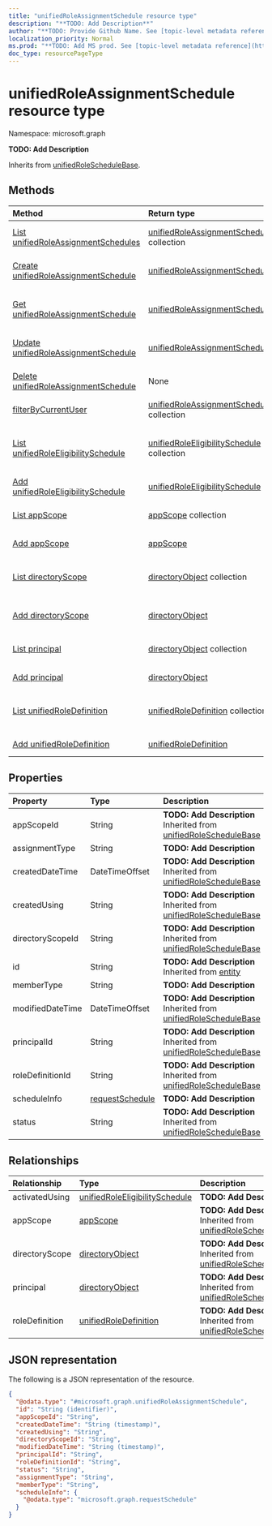 ```yaml
---
title: "unifiedRoleAssignmentSchedule resource type"
description: "**TODO: Add Description**"
author: "**TODO: Provide Github Name. See [topic-level metadata reference](https://msgo.azurewebsites.net/add/document/guidelines/metadata.html#topic-level-metadata)**"
localization_priority: Normal
ms.prod: "**TODO: Add MS prod. See [topic-level metadata reference](https://msgo.azurewebsites.net/add/document/guidelines/metadata.html#topic-level-metadata)**"
doc_type: resourcePageType
---
```


# unifiedRoleAssignmentSchedule resource type

Namespace: microsoft.graph



**TODO: Add Description**


Inherits from [unifiedRoleScheduleBase](../resources/unifiedroleschedulebase.md).

## Methods
|Method|Return type|Description|
|:---|:---|:---|
|[List unifiedRoleAssignmentSchedules](../api/unifiedroleassignmentschedule-list.md)|[unifiedRoleAssignmentSchedule](../resources/unifiedroleassignmentschedule.md) collection|Get a list of the [unifiedRoleAssignmentSchedule](../resources/unifiedroleassignmentschedule.md) objects and their properties.|
|[Create unifiedRoleAssignmentSchedule](../api/unifiedroleassignmentschedule-create.md)|[unifiedRoleAssignmentSchedule](../resources/unifiedroleassignmentschedule.md)|Create a new [unifiedRoleAssignmentSchedule](../resources/unifiedroleassignmentschedule.md) object.|
|[Get unifiedRoleAssignmentSchedule](../api/unifiedroleassignmentschedule-get.md)|[unifiedRoleAssignmentSchedule](../resources/unifiedroleassignmentschedule.md)|Read the properties and relationships of an [unifiedRoleAssignmentSchedule](../resources/unifiedroleassignmentschedule.md) object.|
|[Update unifiedRoleAssignmentSchedule](../api/unifiedroleassignmentschedule-update.md)|[unifiedRoleAssignmentSchedule](../resources/unifiedroleassignmentschedule.md)|Update the properties of an [unifiedRoleAssignmentSchedule](../resources/unifiedroleassignmentschedule.md) object.|
|[Delete unifiedRoleAssignmentSchedule](../api/unifiedroleassignmentschedule-delete.md)|None|Deletes an [unifiedRoleAssignmentSchedule](../resources/unifiedroleassignmentschedule.md) object.|
|[filterByCurrentUser](../api/unifiedroleassignmentschedule-filterbycurrentuser.md)|[unifiedRoleAssignmentSchedule](../resources/unifiedroleassignmentschedule.md) collection|**TODO: Add Description**|
|[List unifiedRoleEligibilitySchedule](../api/unifiedroleassignmentschedule-list-activatedusing.md)|[unifiedRoleEligibilitySchedule](../resources/unifiedroleeligibilityschedule.md) collection|Get the unifiedRoleEligibilitySchedule resources from the activatedUsing navigation property.|
|[Add unifiedRoleEligibilitySchedule](../api/unifiedroleassignmentschedule-post-activatedusing.md)|[unifiedRoleEligibilitySchedule](../resources/unifiedroleeligibilityschedule.md)|Add activatedUsing by posting to the activatedUsing collection.|
|[List appScope](../api/unifiedroleassignmentschedule-list-appscope.md)|[appScope](../resources/appscope.md) collection|Get the appScope resources from the appScope navigation property.|
|[Add appScope](../api/unifiedroleassignmentschedule-post-appscope.md)|[appScope](../resources/appscope.md)|Add appScope by posting to the appScope collection.|
|[List directoryScope](../api/unifiedroleassignmentschedule-list-directoryscope.md)|[directoryObject](../resources/directoryobject.md) collection|Get the directoryObject resources from the directoryScope navigation property.|
|[Add directoryScope](../api/unifiedroleassignmentschedule-post-directoryscope.md)|[directoryObject](../resources/directoryobject.md)|Add directoryScope by posting to the directoryScope collection.|
|[List principal](../api/unifiedroleassignmentschedule-list-principal.md)|[directoryObject](../resources/directoryobject.md) collection|Get the directoryObject resources from the principal navigation property.|
|[Add principal](../api/unifiedroleassignmentschedule-post-principal.md)|[directoryObject](../resources/directoryobject.md)|Add principal by posting to the principal collection.|
|[List unifiedRoleDefinition](../api/unifiedroleassignmentschedule-list-roledefinition.md)|[unifiedRoleDefinition](../resources/unifiedroledefinition.md) collection|Get the unifiedRoleDefinition resources from the roleDefinition navigation property.|
|[Add unifiedRoleDefinition](../api/unifiedroleassignmentschedule-post-roledefinition.md)|[unifiedRoleDefinition](../resources/unifiedroledefinition.md)|Add roleDefinition by posting to the roleDefinition collection.|

## Properties
|Property|Type|Description|
|:---|:---|:---|
|appScopeId|String|**TODO: Add Description** Inherited from [unifiedRoleScheduleBase](../resources/unifiedroleschedulebase.md)|
|assignmentType|String|**TODO: Add Description**|
|createdDateTime|DateTimeOffset|**TODO: Add Description** Inherited from [unifiedRoleScheduleBase](../resources/unifiedroleschedulebase.md)|
|createdUsing|String|**TODO: Add Description** Inherited from [unifiedRoleScheduleBase](../resources/unifiedroleschedulebase.md)|
|directoryScopeId|String|**TODO: Add Description** Inherited from [unifiedRoleScheduleBase](../resources/unifiedroleschedulebase.md)|
|id|String|**TODO: Add Description** Inherited from [entity](../resources/entity.md)|
|memberType|String|**TODO: Add Description**|
|modifiedDateTime|DateTimeOffset|**TODO: Add Description** Inherited from [unifiedRoleScheduleBase](../resources/unifiedroleschedulebase.md)|
|principalId|String|**TODO: Add Description** Inherited from [unifiedRoleScheduleBase](../resources/unifiedroleschedulebase.md)|
|roleDefinitionId|String|**TODO: Add Description** Inherited from [unifiedRoleScheduleBase](../resources/unifiedroleschedulebase.md)|
|scheduleInfo|[requestSchedule](../resources/requestschedule.md)|**TODO: Add Description**|
|status|String|**TODO: Add Description** Inherited from [unifiedRoleScheduleBase](../resources/unifiedroleschedulebase.md)|

## Relationships
|Relationship|Type|Description|
|:---|:---|:---|
|activatedUsing|[unifiedRoleEligibilitySchedule](../resources/unifiedroleeligibilityschedule.md)|**TODO: Add Description**|
|appScope|[appScope](../resources/appscope.md)|**TODO: Add Description** Inherited from [unifiedRoleScheduleBase](../resources/unifiedroleschedulebase.md)|
|directoryScope|[directoryObject](../resources/directoryobject.md)|**TODO: Add Description** Inherited from [unifiedRoleScheduleBase](../resources/unifiedroleschedulebase.md)|
|principal|[directoryObject](../resources/directoryobject.md)|**TODO: Add Description** Inherited from [unifiedRoleScheduleBase](../resources/unifiedroleschedulebase.md)|
|roleDefinition|[unifiedRoleDefinition](../resources/unifiedroledefinition.md)|**TODO: Add Description** Inherited from [unifiedRoleScheduleBase](../resources/unifiedroleschedulebase.md)|

## JSON representation
The following is a JSON representation of the resource.
<!-- {
  "blockType": "resource",
  "keyProperty": "id",
  "@odata.type": "microsoft.graph.unifiedRoleAssignmentSchedule",
  "baseType": "microsoft.graph.unifiedRoleScheduleBase",
  "openType": false
}
-->
``` json
{
  "@odata.type": "#microsoft.graph.unifiedRoleAssignmentSchedule",
  "id": "String (identifier)",
  "appScopeId": "String",
  "createdDateTime": "String (timestamp)",
  "createdUsing": "String",
  "directoryScopeId": "String",
  "modifiedDateTime": "String (timestamp)",
  "principalId": "String",
  "roleDefinitionId": "String",
  "status": "String",
  "assignmentType": "String",
  "memberType": "String",
  "scheduleInfo": {
    "@odata.type": "microsoft.graph.requestSchedule"
  }
}
```

